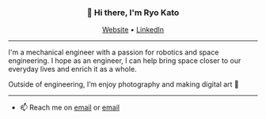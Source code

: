 <h3 align="center">👋 Hi there, I'm Ryo Kato</h3>

<p align="center">
  <a href="theryokato.github.io">Website</a> •
  <a href="https://www.linkedin.com/in/ryokato-texasam/">LinkedIn</a>
</p>

---
I'm a mechanical engineer with a passion for robotics and space engineering. I hope as an engineer, I can help bring space closer to our everyday lives and enrich it as a whole.

Outside of engineering, I’m enjoy photography and making digital art 🎨 

---

- 📫 Reach me on [email](ryokato.inbox@gmail.com) or [email](ryokato@tamu.edu)
